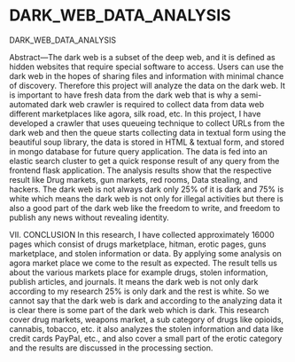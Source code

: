 # DARK_WEB_DATA_ANALYSIS
DARK_WEB_DATA_ANALYSIS


Abstract—The dark web is a subset of the deep web, and it
is defined as hidden websites that require special software to
access. Users can use the dark web in the hopes of sharing files
and information with minimal chance of discovery. Therefore this
project will analyze the data on the dark web. It is important to
have fresh data from the dark web that is why a semi-automated
dark web crawler is required to collect data from data web
different marketplaces like agora, silk road, etc. In this project,
I have developed a crawler that uses queueing technique to collect
URLs from the dark web and then the queue starts collecting
data in textual form using the beautiful soup library, the data is
stored in HTML & textual form, and stored in mongo database
for future query application. The data is fed into an elastic search
cluster to get a quick response result of any query from the
frontend flask application. The analysis results show that the
respective result like Drug markets, gun markets, red rooms,
Data stealing, and hackers. The dark web is not always dark
only 25% of it is dark and 75% is white which means the dark
web is not only for illegal activities but there is also a good part
of the dark web like the freedom to write, and freedom to publish
any news without revealing identity.


VII. CONCLUSION
In this research, I have collected approximately 16000
pages which consist of drugs marketplace, hitman, erotic
pages, guns marketplace, and stolen information or data. By
applying some analysis on agora market place we come to
the result as expected. The result tells us about the various
markets place for example drugs, stolen information, publish
articles, and journals. It means the dark web is not only
dark according to my research 25% is only dark and the rest
is white. So we cannot say that the dark web is dark and
according to the analyzing data it is clear there is some part
of the dark web which is dark.
This research cover drug markets, weapons market, a sub
category of drugs like opioids, cannabis, tobacco, etc. it also
analyzes the stolen information and data like credit cards
PayPal, etc., and also cover a small part of the erotic category
and the results are discussed in the processing section.
